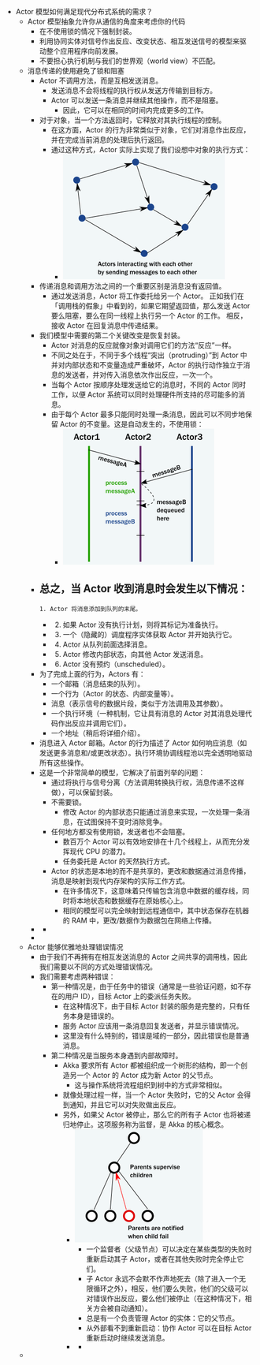 - Actor 模型如何满足现代分布式系统的需求？
	- Actor 模型抽象允许你从通信的角度来考虑你的代码
		- 在不使用锁的情况下强制封装。
		- 利用协同实体对信号作出反应、改变状态、相互发送信号的模型来驱动整个应用程序向前发展。
		- 不要担心执行机制与我们的世界观（world view）不匹配。
	- 消息传递的使用避免了锁和阻塞
		- Actor 不调用方法，而是互相发送消息。
			- 发送消息不会将线程的执行权从发送方传输到目标方。
			- Actor 可以发送一条消息并继续其他操作，而不是阻塞。
				- 因此，它可以在相同的时间内完成更多的工作。
		- 对于对象，当一个方法返回时，它释放对其执行线程的控制。
			- 在这方面，Actor 的行为非常类似于对象，它们对消息作出反应，并在完成当前消息的处理后执行返回。
			- 通过这种方式，Actor 实际上实现了我们设想中对象的执行方式：
				- ![image.png](../assets/image_1649561328011_0.png)
		- 传递消息和调用方法之间的一个重要区别是消息没有返回值。
			- 通过发送消息，Actor 将工作委托给另一个 Actor。 正如我们在「调用栈的假象」中看到的，如果它期望返回值，那么发送 Actor 要么阻塞，要么在同一线程上执行另一个 Actor 的工作。 相反，接收 Actor 在回复消息中传递结果。
		- 我们模型中需要的第二个关键改变是恢复封装。
			- Actor 对消息的反应就像对象对调用它们的方法“反应”一样。
			- 不同之处在于，不同于多个线程“突出（protruding）”到 Actor 中并对内部状态和不变量造成严重破坏，Actor 的执行动作独立于消息的发送者，并对传入消息依次作出反应，一次一个。
			- 当每个 Actor 按顺序处理发送给它的消息时，不同的 Actor 同时工作，以便 Actor 系统可以同时处理硬件所支持的尽可能多的消息。
			- 由于每个 Actor 最多只能同时处理一条消息，因此可以不同步地保留 Actor 的不变量。这是自动发生的，不使用锁：
				- ![image.png](../assets/image_1649561580102_0.png)
		- 总之，当 Actor 收到消息时会发生以下情况：
			-
			  1. Actor 将消息添加到队列的末尾。
			-
			  2. 如果 Actor 没有执行计划，则将其标记为准备执行。
			-
			  3. 一个（隐藏的）调度程序实体获取 Actor 并开始执行它。
			-
			  4. Actor 从队列前面选择消息。
			-
			  5. Actor 修改内部状态，向其他 Actor 发送消息。
			-
			  6. Actor 没有预约（unscheduled）。
		- 为了完成上面的行为，Actors 有：
			- 一个邮箱（消息结束的队列）。
			- 一个行为（Actor 的状态、内部变量等）。
			- 消息（表示信号的数据片段，类似于方法调用及其参数）。
			- 一个执行环境（一种机制，它让具有消息的 Actor 对其消息处理代码作出反应并调用它们）。
			- 一个地址（稍后将详细介绍）。
		- 消息进入 Actor 邮箱。Actor 的行为描述了 Actor 如何响应消息（如发送更多消息和/或更改状态）。执行环境协调线程池以完全透明地驱动所有这些操作。
		- 这是一个非常简单的模型，它解决了前面列举的问题：
			- 通过将执行与信号分离（方法调用转换执行权，消息传递不这样做），可以保留封装。
			- 不需要锁。
				- 修改 Actor 的内部状态只能通过消息来实现，一次处理一条消息，在试图保持不变时消除竞争。
			- 任何地方都没有使用锁，发送者也不会阻塞。
				- 数百万个 Actor 可以有效地安排在十几个线程上，从而充分发挥现代 CPU 的潜力。
				- 任务委托是 Actor 的天然执行方式。
			- Actor 的状态是本地的而不是共享的，更改和数据通过消息传播，消息是映射到现代内存架构的实际工作方式。
				- 在许多情况下，这意味着只传输包含消息中数据的缓存线，同时将本地状态和数据缓存在原始核心上。
				- 相同的模型可以完全映射到远程通信中，其中状态保存在机器的 RAM 中，更改/数据作为数据包在网络上传播。
		-
			-
		-
	- Actor 能够优雅地处理错误情况
		- 由于我们不再拥有在相互发送消息的 Actor 之间共享的调用栈，因此我们需要以不同的方式处理错误情况。
		- 我们需要考虑两种错误：
			- 第一种情况是，由于任务中的错误（通常是一些验证问题，如不存在的用户 ID），目标 Actor 上的委派任务失败。
				- 在这种情况下，由于目标 Actor 封装的服务是完整的，只有任务本身是错误的。
				- 服务 Actor 应该用一条消息回复发送者，并显示错误情况。
				- 这里没有什么特别的，错误是域的一部分，因此错误也是普通消息。
			- 第二种情况是当服务本身遇到内部故障时。
				- Akka 要求所有 Actor 都被组织成一个树形的结构，即一个创造另一个 Actor 的 Actor 成为新 Actor 的父节点。
					- 这与操作系统将流程组织到树中的方式非常相似。
				- 就像处理过程一样，当一个 Actor 失败时，它的父 Actor 会得到通知，并且它可以对失败做出反应。
				- 另外，如果父 Actor 被停止，那么它的所有子 Actor 也将被递归地停止。这项服务称为监督，是 Akka 的核心概念。
					- ![image.png](../assets/image_1649569367679_0.png)
						- 一个监督者（父级节点）可以决定在某些类型的失败时重新启动其子 Actor，或者在其他失败时完全停止它们。
						- 子 Actor 永远不会默不作声地死去（除了进入一个无限循环之外），相反，他们要么失败，他们的父级可以对错误作出反应，要么他们被停止（在这种情况下，相关方会被自动通知）。
						- 总是有一个负责管理 Actor 的实体：它的父节点。
						- 从外部看不到重新启动：协作 Actor 可以在目标 Actor 重新启动时继续发送消息。
					-
						-
	-